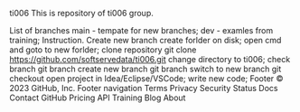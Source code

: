 ti006
This is repository of ti006 group.

List of branches
main - tempate for new branches;
dev - examles from training;
Instruction. Create new branch
create forlder on disk;
open cmd and goto to new forlder;
clone repository git clone https://github.com/softservedata/ti006.git
change directory to ti006;
check branch git branch
create new branch git branch
switch to new branch git checkout
open project in Idea/Eclipse/VSCode;
write new code;
Footer
© 2023 GitHub, Inc.
Footer navigation
Terms
Privacy
Security
Status
Docs
Contact GitHub
Pricing
API
Training
Blog
About
